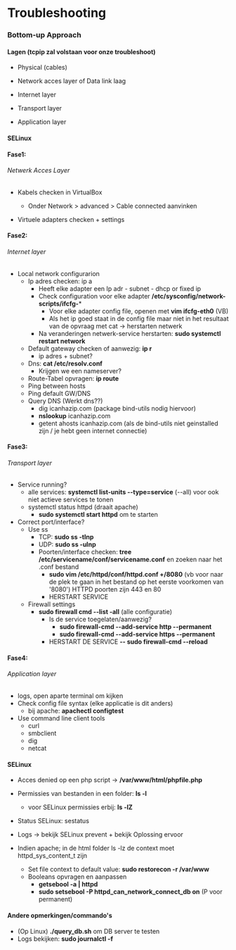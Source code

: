 # **Troubleshooting**

### Bottom-up Approach

#### Lagen  (tcpip zal volstaan voor onze troubleshoot)

* Physical (cables)

* Network acces layer of Data link laag
* Internet layer
* Transport layer
* Application layer

#### SELinux

#### Fase1: 

###### Netwerk Acces Layer

* Kabels checken in VirtualBox

  * Onder Network > advanced > Cable connected aanvinken

  

* Virtuele adapters checken + settings

#### Fase2:

###### Internet layer

* Local network configurarion
  * Ip adres checken: ip a 
    * Heeft elke adapter een Ip adr - subnet - dhcp or fixed ip 
    * Check configuration voor elke adapter **/etc/sysconfig/network-scripts/ifcfg-*** 
      * Voor elke adapter config file, openen met **vim ifcfg-eth0** (VB)
      * Als het ip goed staat in de config file maar niet in het resultaat van de opvraag met cat -> herstarten netwerk
    * Na veranderingen netwerk-service herstarten: **sudo systemctl restart network** 
  * Default gateway checken of aanwezig: **ip r**
    * ip adres + subnet?
  * Dns: **cat /etc/resolv.conf**  
    * Krijgen we een nameserver?
  * Route-Tabel opvragen: **ip route**
  * Ping between hosts
  * Ping default GW/DNS  
  * Query DNS (Werkt dns??)
    * dig icanhazip.com (package bind-utils nodig hiervoor)
    * **nslookup** icanhazip.com 
    * getent ahosts icanhazip.com (als de bind-utils niet geinstalled zijn / je hebt geen internet connectie)

#### Fase3:

###### Transport layer

* Service running?
  * alle services: **systemctl list-units --type=service** (--all) voor ook niet actieve services te tonen
  * systemctl status httpd (draait apache)
    * **sudo systemctl start httpd** om te starten
* Correct port/interface?
  * Use ss
    * TCP: **sudo ss -tlnp**
    * UDP: **sudo ss -ulnp**
    * Poorten/interface checken: **tree /etc/servicename/conf/servicename.conf** en zoeken naar het .conf bestand
      * **sudo vim /etc/httpd/conf/httpd.conf +/8080** (vb voor naar de plek te gaan in het bestand op het eerste voorkomen van '8080') HTTPD poorten zijn 443 en 80
      * HERSTART SERVICE
  * Firewall settings
    * **sudo firewall cmd --list -all** (alle configuratie)
      * Is de service toegelaten/aanwezig?
        * **sudo firewall-cmd --add-service http --permanent**
        * **sudo firewall-cmd --add-service https --permanent**
      * HERSTART DE SERVICE **-- sudo firewall-cmd --reload**

#### Fase4:

###### Application layer

* logs, open aparte terminal om kijken
* Check config file syntax (elke applicatie is dit anders)
  * bij apache: **apachectl configtest**
* Use command line client tools
  * curl
  * smbclient
  * dig
  * netcat

#### SELinux

* Acces denied op een php script -> **/var/www/html/phpfile.php**

* Permissies van bestanden in een folder: **ls -l**
  * voor SELinux permissies erbij: **ls -lZ**
* Status SELinux: sestatus
* Logs -> bekijk SELinux prevent + bekijk Oplossing ervoor
* Indien apache; in de html folder ls -lz de context moet httpd_sys_content_t zijn
  * Set file context to default value: **sudo restorecon -r /var/www**
  * Booleans opvragen en aanpassen
    * **getsebool -a | httpd**
    * **sudo setsebool -P httpd_can_network_connect_db on** (P voor permanent)



#### Andere opmerkingen/commando's

- (Op Linux) **./query_db.sh** om DB server te testen
- Logs bekijken: **sudo journalctl -f**



